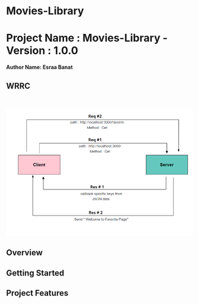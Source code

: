 # Movies-Library

# Project Name : Movies-Library - Version : 1.0.0

**Author Name: Esraa Banat**

## WRRC 
<br>

![](/WRRC.png)

## Overview

## Getting Started
<!-- What are the steps that a user must take in order to build this app on their own machine and get it running? -->

## Project Features
<!-- What are the features included in you app -->

